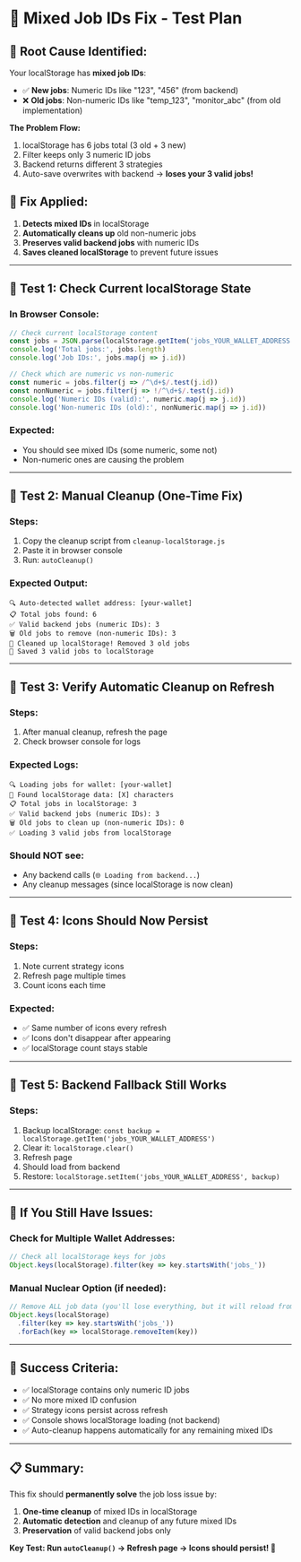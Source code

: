 # 🧹 Mixed Job IDs Fix - Test Plan

## 🐛 **Root Cause Identified:**
Your localStorage has **mixed job IDs**:
- ✅ **New jobs**: Numeric IDs like "123", "456" (from backend)
- ❌ **Old jobs**: Non-numeric IDs like "temp_123", "monitor_abc" (from old implementation)

**The Problem Flow:**
1. localStorage has 6 jobs total (3 old + 3 new)
2. Filter keeps only 3 numeric ID jobs
3. Backend returns different 3 strategies 
4. Auto-save overwrites with backend → **loses your 3 valid jobs!**

## 🔧 **Fix Applied:**
1. **Detects mixed IDs** in localStorage
2. **Automatically cleans up** old non-numeric jobs
3. **Preserves valid backend jobs** with numeric IDs
4. **Saves cleaned localStorage** to prevent future issues

---

## 🧪 **Test 1: Check Current localStorage State**

### In Browser Console:
```js
// Check current localStorage content
const jobs = JSON.parse(localStorage.getItem('jobs_YOUR_WALLET_ADDRESS') || '[]')
console.log('Total jobs:', jobs.length)
console.log('Job IDs:', jobs.map(j => j.id))

// Check which are numeric vs non-numeric
const numeric = jobs.filter(j => /^\d+$/.test(j.id))
const nonNumeric = jobs.filter(j => !/^\d+$/.test(j.id))
console.log('Numeric IDs (valid):', numeric.map(j => j.id))
console.log('Non-numeric IDs (old):', nonNumeric.map(j => j.id))
```

### Expected:
- You should see mixed IDs (some numeric, some not)
- Non-numeric ones are causing the problem

---

## 🧪 **Test 2: Manual Cleanup (One-Time Fix)**

### Steps:
1. Copy the cleanup script from `cleanup-localStorage.js`
2. Paste it in browser console
3. Run: `autoCleanup()`

### Expected Output:
```
🔍 Auto-detected wallet address: [your-wallet]
📋 Total jobs found: 6
✅ Valid backend jobs (numeric IDs): 3
🗑️ Old jobs to remove (non-numeric IDs): 3
🧹 Cleaned up localStorage! Removed 3 old jobs
💾 Saved 3 valid jobs to localStorage
```

---

## 🧪 **Test 3: Verify Automatic Cleanup on Refresh**

### Steps:
1. After manual cleanup, refresh the page
2. Check browser console for logs

### Expected Logs:
```
🔍 Loading jobs for wallet: [your-wallet]
📱 Found localStorage data: [X] characters
📋 Total jobs in localStorage: 3
✅ Valid backend jobs (numeric IDs): 3
🗑️ Old jobs to clean up (non-numeric IDs): 0
✅ Loading 3 valid jobs from localStorage
```

### **Should NOT see:**
- Any backend calls (`🌐 Loading from backend...`)
- Any cleanup messages (since localStorage is now clean)

---

## 🧪 **Test 4: Icons Should Now Persist**

### Steps:
1. Note current strategy icons
2. Refresh page multiple times
3. Count icons each time

### Expected:
- ✅ Same number of icons every refresh
- ✅ Icons don't disappear after appearing
- ✅ localStorage count stays stable

---

## 🧪 **Test 5: Backend Fallback Still Works**

### Steps:
1. Backup localStorage: `const backup = localStorage.getItem('jobs_YOUR_WALLET_ADDRESS')`
2. Clear it: `localStorage.clear()`
3. Refresh page
4. Should load from backend
5. Restore: `localStorage.setItem('jobs_YOUR_WALLET_ADDRESS', backup)`

---

## 🔧 **If You Still Have Issues:**

### Check for Multiple Wallet Addresses:
```js
// Check all localStorage keys for jobs
Object.keys(localStorage).filter(key => key.startsWith('jobs_'))
```

### Manual Nuclear Option (if needed):
```js
// Remove ALL job data (you'll lose everything, but it will reload from backend)
Object.keys(localStorage)
  .filter(key => key.startsWith('jobs_'))
  .forEach(key => localStorage.removeItem(key))
```

---

## 🎯 **Success Criteria:**

- ✅ localStorage contains only numeric ID jobs
- ✅ No more mixed ID confusion
- ✅ Strategy icons persist across refresh
- ✅ Console shows localStorage loading (not backend)
- ✅ Auto-cleanup happens automatically for any remaining mixed IDs

---

## 📋 **Summary:**

This fix should **permanently solve** the job loss issue by:
1. **One-time cleanup** of mixed IDs in localStorage
2. **Automatic detection** and cleanup of any future mixed IDs  
3. **Preservation** of valid backend jobs only

**Key Test: Run `autoCleanup()` → Refresh page → Icons should persist! 🎯**
